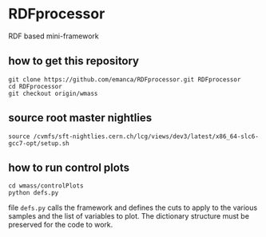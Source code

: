 # RDFprocessor
RDF based mini-framework

## how to get this repository

```
git clone https://github.com/emanca/RDFprocessor.git RDFprocessor
cd RDFprocessor
git checkout origin/wmass
```
## source root master nightlies

`source /cvmfs/sft-nightlies.cern.ch/lcg/views/dev3/latest/x86_64-slc6-gcc7-opt/setup.sh`

## how to run control plots

```
cd wmass/controlPlots
python defs.py
```

file `defs.py` calls the framework and defines the cuts to apply to the various samples and the list of variables to plot.
The dictionary structure must be preserved for the code to work.
